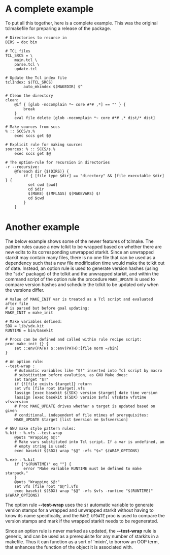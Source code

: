 # A complete example

To put all this together, here is a complete example.  This was the original 
tclmakefile for preparing a release of the package.

    # Directories to recurse in
    DIRS = doc bin
    
    # TCL files
    TCL_SRCS = \
    	main.tcl \
    	parse.tcl \
    	update.tcl
    
    # Update the Tcl index file
    tclIndex: $(TCL_SRCS)
            auto_mkindex $(MAKEDIR) $^
    
    # Clean the directory
    clean:
		@if { [glob -nocomplain *~ core #*# ,*] == "" } {
    	    break
    	}
    	eval file delete [glob -nocomplain *~ core #*# ,* dist/* dist]
    
    # Make sources from sccs
    % :: SCCS/s.%
    	exec sccs get $@
    
    # Explicit rule for making sources
    sources: % :: SCCS/s.%
    	exec sccs get $@
    
    # The option-rule for recursion in directories
    -r --recursive:
		@foreach dir {$(DIRS)} {
    	    if { [file type $dir] == "directory" && [file executable $dir] } {
    		  set cwd [pwd]
    		  cd $dir
    		  $(MAKE) $(MFLAGS) $(MAKEVARS) $!
    		  cd $cwd
    	    }
    	}

# Another example

The below example shows some of the newer features of tclmake.  The pattern 
rules cause a new tclkit to be wrapped based on whether there are new edits to 
its corresponding unwrapped starkit.  Since an unwrapped starkit may contain 
many files, there is no one file that can be used as a dependency such that a 
new file modification time would make the tclkit out of date.  Instead, an 
option rule is used to generate version hashes (using the "sdx" package) of the 
tclkit and the unwrapped starkit, and within the command script of the option 
rule the procedure `MAKE_UPDATE` is used to compare version hashes and schedule 
the tclkit to be updated only when the versions differ.

    # Value of MAKE_INIT var is treated as a Tcl script and evaluated after file
    # is parsed but before goal updating:
    MAKE_INIT = make_init
    
    # Make variables defined:
    SDX = lib/sdx.kit
    RUNTIME = bin/basekit
    
    # Procs can be defined and called within rule recipe script:
    proc make_init {} {
    	set ::env(PATH) $::env(PATH):[file norm ~/bin]
    }
    
    # An option rule:
    --test-wrap :
    	# Automatic variables like "$!" inserted into Tcl script by macro
    	# substitution before evalution, as GNU Make does:
    	set target "$!"
    	if {![file exists $target]} return
    	set vfs [file root $target].vfs
    	lassign [exec basekit $(SDX) version $target] date time version
    	lassign [exec basekit $(SDX) version $vfs] vfsdate vfstime vfsversion
    	# Proc MAKE_UPDATE drives whether a target is updated based on given
    	# conditional, independent of file mtimes of prerequisites:
    	MAKE_UPDATE $target [list $version ne $vfsversion]
    
    # GNU make style pattern rules:
    %.kit : %.vfs --test-wrap
    	@puts "Wrapping $@:"
    	# Make vars substituted into Tcl script. If a var is undefined, an
    	# empty string is used:
    	exec basekit $(SDX) wrap "$@" -vfs "$<" $(WRAP_OPTIONS)
    
    %.exe : %.kit
    	if {"$(RUNTIME)" eq ""} {
    		error "Make variable RUNTIME must be defined to make starpack."
    	}
    	@puts "Wrapping $@:"
    	set vfs [file root "$@"].vfs
    	exec basekit $(SDX) wrap "$@" -vfs $vfs -runtime "$(RUNTIME)" $(WRAP_OPTIONS)
    	
The option rule **--test-wrap** uses the `$!` automatic variable to generate 
version stamps for a wrapped and unwrapped starkit without having to know its 
name specifically, and the `MAKE_UPDATE` proc is used to compare the version 
stamps and mark if the wrapped starkit needs to be regenerated.

Since an option rule is never marked as updated, the **--test-wrap** rule is 
generic, and can be used as a prerequisite for any number of starkits in a 
makefile.  Thus it can function as a sort of 'mixin', to borrow an OOP term, 
that enhances the function of the object it is associated with.
